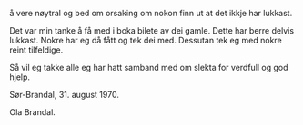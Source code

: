 å vere nøytral og bed om orsaking om nokon finn ut at det
ikkje har lukkast.

Det var min tanke å få med i boka bilete av dei gamle. Dette
har berre delvis lukkast. Nokre har eg då fått og tek dei med.
Dessutan tek eg med nokre reint tilfeldige.

Så vil eg takke alle eg har hatt samband med om slekta for
verdfull og god hjelp.

Sør-Brandal, 31. august 1970.

Ola Brandal.